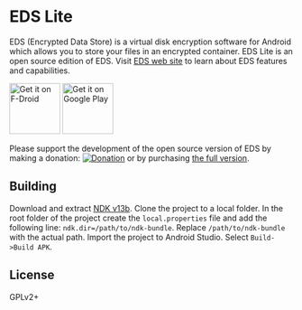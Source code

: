 # EDS Lite

EDS (Encrypted Data Store) is a virtual disk encryption software for Android which allows you to store your files in an encrypted container. EDS Lite is an open source edition of EDS. Visit [EDS web site](https://sovworks.com/eds/) to learn about EDS features and capabilities.

[<img src="https://f-droid.org/badge/get-it-on.png"
     alt="Get it on F-Droid"
     height="90">](https://f-droid.org/packages/com.sovworks.edslite/)
[<img src="https://play.google.com/intl/en_us/badges/images/generic/en-play-badge.png"
     alt="Get it on Google Play"
     height="90">](https://play.google.com/store/apps/details?id=com.sovworks.edslite)

Please support the development of the open source version of EDS by making a donation: [![Donation](https://www.paypalobjects.com/en_US/i/btn/btn_donateCC_LG.gif)](https://sovworks.com/eds/donations.php) or by purchasing [the full version](https://play.google.com/store/apps/details?id=com.sovworks.eds.android).

## Building

Download and extract [NDK v13b](https://developer.android.com/ndk/downloads/older_releases.html). Clone the project to a local folder. In the root folder of the project create the `local.properties` file and add the following line: `ndk.dir=/path/to/ndk-bundle`. Replace `/path/to/ndk-bundle` with the actual path. Import the project to Android Studio. Select `Build->Build APK`.

## License

GPLv2+
